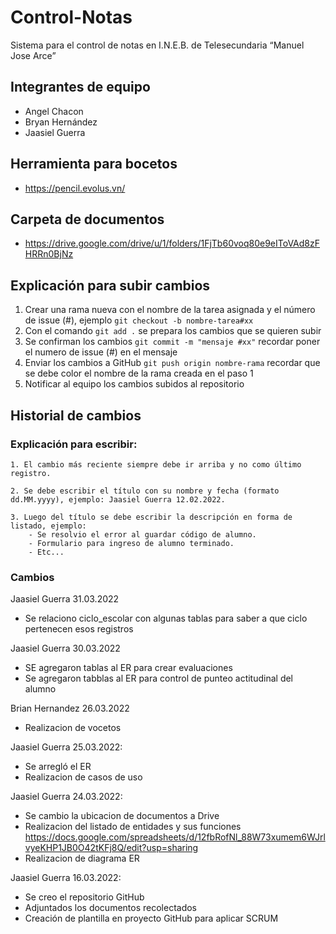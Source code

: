 # Control-Notas

Sistema para el control de notas en I.N.E.B. de Telesecundaria “Manuel Jose Arce”

## Integrantes de equipo

- Angel Chacon
- Bryan Hernández
- Jaasiel Guerra


## Herramienta para bocetos
- <https://pencil.evolus.vn/>

## Carpeta de documentos
- <https://drive.google.com/drive/u/1/folders/1FjTb60voq80e9eIToVAd8zFHRRn0BjNz>

## Explicación para subir cambios

1. Crear una rama nueva con el nombre de la tarea asignada y el número de issue (#), ejemplo `git checkout -b nombre-tarea#xx`
2. Con el comando `git add .` se prepara los cambios que se quieren subir
3. Se confirman los cambios `git commit -m "mensaje #xx"` recordar poner el numero de issue (#) en el mensaje
4. Enviar los cambios a GitHub `git push origin nombre-rama` recordar que se debe color el nombre de la rama creada en el paso 1
5. Notificar al equipo los cambios subidos al repositorio


## Historial de cambios

### Explicación para escribir:
~~~
1. El cambio más reciente siempre debe ir arriba y no como último registro.

2. Se debe escribir el título con su nombre y fecha (formato dd.MM.yyyy), ejemplo: Jaasiel Guerra 12.02.2022.

3. Luego del título se debe escribir la descripción en forma de listado, ejemplo: 
    - Se resolvio el error al guardar código de alumno.
    - Formulario para ingreso de alumno terminado.
    - Etc...
~~~

### Cambios

Jaasiel Guerra 31.03.2022
- Se relaciono ciclo_escolar con algunas tablas para saber a que ciclo pertenecen esos registros

Jaasiel Guerra 30.03.2022
- SE agregaron tablas al ER para crear evaluaciones
- Se agregaron tabblas al ER para control de punteo actitudinal del alumno

Brian Hernandez 26.03.2022
- Realizacion de vocetos

Jaasiel Guerra 25.03.2022:
- Se arregló el ER
- Realizacion de casos de uso

Jaasiel Guerra 24.03.2022:

- Se cambio la ubicacion de documentos a Drive
- Realizacion del listado de entidades y sus funciones <https://docs.google.com/spreadsheets/d/12fbRofNl_88W73xumem6WJrlvyeKHP1JB0O42tKFj8Q/edit?usp=sharing>
- Realizacion de diagrama ER

Jaasiel Guerra 16.03.2022:

- Se creo el repositorio GitHub
- Adjuntados los documentos recolectados
- Creación de plantilla en proyecto GitHub para aplicar SCRUM
